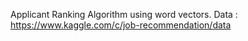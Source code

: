 Applicant Ranking Algorithm using word vectors.
Data : https://www.kaggle.com/c/job-recommendation/data
